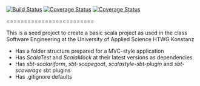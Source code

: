 [![Build Status](https://travis-ci.org/ThimoSchaub/SE-Ain.svg?branch=master)](https://travis-ci.org/ThimoSchaub/SE-Ain)
[![Coverage Status](https://coveralls.io/repos/github/ThimoSchaub/SE-Ain/badge.svg?branch=master)](https://coveralls.io/github/ThimoSchaub/SE-Ain?branch=master)
[![Coverage Status](https://coveralls.io/repos/github/ThimoSchaub/SE-Ain/badge.svg?branch=master)](https://coveralls.io/github/ThimoSchaub/SE-Ain?branch=master)

=========================

This is a seed project to create a basic scala project as used in the
class Software Engineering at the University of Applied Science HTWG Konstanz

* Has a folder structure prepared for a MVC-style application
* Has *ScalaTest* and *ScalaMock* at their latest versions as dependencies.
* Has *sbt-scalariform*, *sbt-scapegoat*, *scalastyle-sbt-plugin* and *sbt-scoverage* sbt plugins
* Has .gitignore defaults
